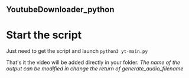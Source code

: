 ## YoutubeDownloader_python

# Start the script 
Just need to get the script and launch ```python3 yt-main.py```

That's it the video will be added directly in your folder.
*The name of the output can be modified in change the return of generate_audio_filename*

